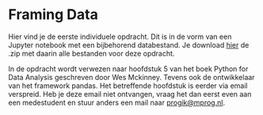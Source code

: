 # Framing Data

Hier vind je de eerste individuele opdracht. Dit is in de vorm van een Jupyter notebook met een bijbehorend databestand. Je download [hier](https://ci.mprog.nl/course/assignments/framing_data/framing_data.zip) de .zip met daarin alle bestanden voor deze opdracht.

In de opdracht wordt verwezen naar hoofdstuk 5 van het boek Python for Data Analysis geschreven door Wes Mckinney. Tevens ook de ontwikkelaar van het framework pandas. Het betreffende hoofdstuk is eerder via email verspreid. Heb je deze email niet ontvangen, vraag het dan eerst even aan een medestudent en stuur anders een mail naar <progik@mprog.nl>.
